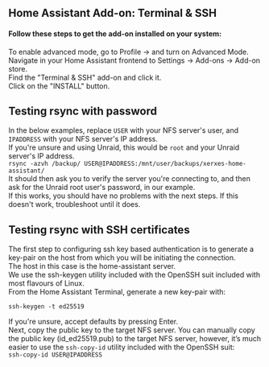 ## Home Assistant Add-on: Terminal & SSH
#### Follow these steps to get the add-on installed on your system:  
To enable advanced mode, go to Profile -> and turn on Advanced Mode.  
Navigate in your Home Assistant frontend to Settings -> Add-ons -> Add-on store.  
Find the "Terminal & SSH" add-on and click it.  
Click on the "INSTALL" button.
## Testing rsync with password
In the below examples, replace ```USER``` with your NFS server's user, and ```IPADDRESS``` with your NFS server's IP address.  
If you're unsure and using Unraid, this would be ```root``` and your Unraid server's IP address.  
```rsync -azvh /backup/ USER@IPADDRESS:/mnt/user/backups/xerxes-home-assistant/```  
It should then ask you to verify the server you're connecting to, and then ask for the Unraid root user's password, in our example.  
If this works, you should have no problems with the next steps. If this doesn't work, troubleshoot until it does.
## Testing rsync with SSH certificates
The first step to configuring ssh key based authentication is to generate a key-pair on the host from which you will be initiating the connection.  
The host in this case is the home-assistant server.  
We use the ssh-keygen utility included with the OpenSSH suit included with most flavours of Linux.  
From the Home Assistant Terminal, generate a new key-pair with:  

```ssh-keygen -t ed25519```  

If you're unsure, accept defaults by pressing Enter.  
Next, copy the public key to the target NFS server. 
You can manually copy the public key (id_ed25519.pub) to the target NFS server, however, it’s much easier to use the ```ssh-copy-id``` utility included with the OpenSSH suit:  
```ssh-copy-id USER@IPADDRESS```